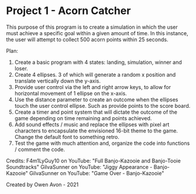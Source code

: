 # Project 1 - Acorn Catcher

This purpose of this program is to create a simulation in which the user must achieve a specific goal within a given amount of time. In this instance, the user will attempt to collect 500 acorn points within 25 seconds.

Plan:
1) Create a basic program with 4 states: landing, simulation, winner and loser.
2) Create 4 ellipses. 3 of which will generate a random x position and translate vertically down the y-axis.
3) Provide user control via the left and right arrow keys, to allow for horizontal movement of 1 ellipse on the x-axis.
4) Use the distance parameter to create an outcome when the ellipses touch the user control ellipse. Such as provide points to the score board.
5) Create a timer and point system that will dictate the outcome of the game depending on time remaining and points achieved.
6) Add sound effects / music and replace the ellipses with pixel art characters to encapsulate the envisioned 16-bit theme to the game. Change the default font to something retro.
7) Test the game with much attention and, organize the code into functions / comment the code.

Credits:
F4m1LyGuy10 on YouTube: "Full Banjo-Kazooie and Banjo-Tooie Soundtracks"
GilvaSunner on YouTube: "Jiggy Appearance - Banjo-Kazooie"
GilvaSunner on YouTube: "Game Over - Banjo-Kazooie"

Created by Owen Avon - 2021
